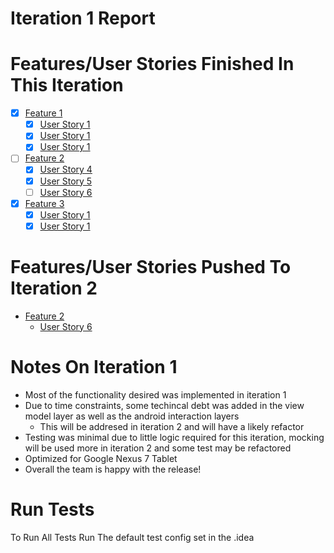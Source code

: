 # Iteration 1 Report

# Features/User Stories Finished In This Iteration
* [x] [Feature 1](#6)
   * [x] [User Story 1](#16)
   * [x] [User Story 1](#17)
   * [x] [User Story 1](#18)
* [ ] [Feature 2](#7)
   * [x] [User Story 4](#19)
   * [x] [User Story 5](#20)
   * [ ] [User Story 6](#21)
* [x] [Feature 3](#8)
   * [x] [User Story 1](#22)
   * [x] [User Story 1](#23)

# Features/User Stories Pushed To Iteration 2
* [Feature 2](#7)
   * [User Story 6](#21)

# Notes On Iteration 1
* Most of the functionality desired was implemented in iteration 1
* Due to time constraints, some techincal debt was added in the view model layer as well as the android interaction layers
   * This will be addresed in iteration 2 and will have a likely refactor 
* Testing was minimal due to little logic required for this iteration, mocking will be used more in iteration 2 and some test may be refactored
* Optimized for Google Nexus 7 Tablet
* Overall the team is happy with the release!

# Run Tests
To Run All Tests Run The default test config set in the .idea